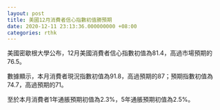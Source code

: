```yaml
---
layout: post
title: 美國12月消費者信心指數初值勝預期
date: 2020-12-11 23:13:36.000000000 +08:00
categories: rthk
---
```


美國密歇根大學公布，12月美國消費者信心指數初值為81.4，高過市場預期的76.5。

數據顯示，本月消費者現況指數初值為91.8，高過預期的87；預期指數初值為74.7，高過預期的71。

至於本月消費者1年通脹預期初值為2.3%，5年通脹預期初值為2.5%。
